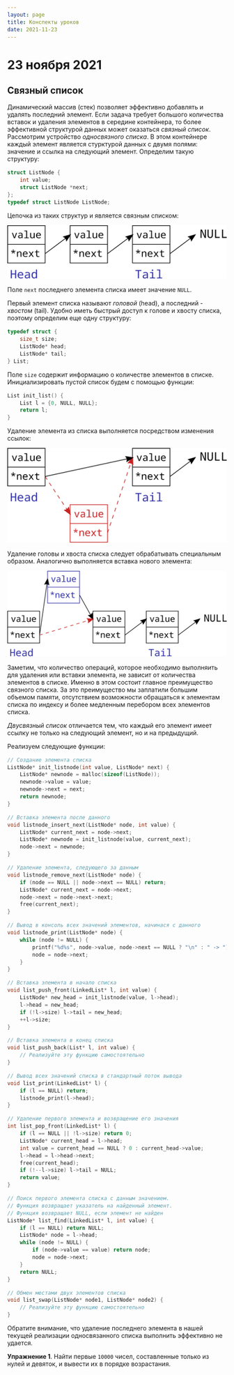 ```yaml
---
layout: page
title: Конспекты уроков
date: 2021-11-23
---
```


# 23 ноября 2021

## Связный список

Динамический массив (стек) позволяет эффективно добавлять и удалять последний элемент. Если задача требует большого количества вставок и удаления элементов в середине контейнера, то более эффективной структурой данных может оказаться *связный список*. Рассмотрим устройство *односвязного списка*. В этом контейнере каждый элемент является стурктурой данных с двумя полями: значение и ссылка на следующий элемент. Определим такую структуру:

```c
struct ListNode {
    int value;
    struct ListNode *next;
};
typedef struct ListNode ListNode;
```

Цепочка из таких структур и является связным списком:

![](list.png)

Поле `next` последнего элемента списка имеет значение `NULL`.

Первый элемент списка называют *головой* (head), а последний - *хвостом* (tail). Удобно иметь быстрый доступ к голове и хвосту списка, поэтому определим еще одну структуру:

```c
typedef struct {
    size_t size;
    ListNode* head;
    ListNode* tail;
} List;
```

Поле `size` содержит информацию о количестве элементов в списке. Инициализировать пустой список будем с помощью функции:

```c
List init_list() {
    List l = {0, NULL, NULL};
    return l;
}
```

Удаление элемента из списка выполняется посредством изменения ссылок:

![](listremove.png)

Удаление головы и хвоста списка следует обрабатывать специальным образом. Аналогично выполняется вставка нового элемента:

![](listinsert.png)

Заметим, что количество операций, которое необходимо выполняить для удаления или вставки элемента, не зависит от количества элементов в списке. Именно в этом состоит главное преимущество связного списка. За это преимущество мы заплатили большим объемом памяти, отсутствием возможности обращаться к элементам списка по индексу и более медленным перебором всех элементов списка.

*Двусвязный список* отличается тем, что каждый его элемент имеет ссылку не только на следующий элемент, но и на предыдущий. 

Реализуем следующие функции:

```c
// Создание элемента списка
ListNode* init_listnode(int value, ListNode* next) {
    ListNode* newnode = malloc(sizeof(ListNode));
    newnode->value = value;
    newnode->next = next;
    return newnode;
}
```

```c
// Вставка элемента после данного
void listnode_insert_next(ListNode* node, int value) {
    ListNode* current_next = node->next;
    ListNode* newnode = init_listnode(value, current_next);
    node->next = newnode;
}
```

```c
// Удаление элемента, следующего за данным
void listnode_remove_next(ListNode* node) {
    if (node == NULL || node->next == NULL) return;
    ListNode* current_next = node->next;
    node->next = node->next->next;
    free(current_next);
}
```

```c
// Вывод в консоль всех значений элементов, начинася с данного
void listnode_print(ListNode* node) {
    while (node != NULL) {
        printf("%d%s", node->value, node->next == NULL ? "\n" : " -> ");
        node = node->next;
    }
}
```

```c
// Вставка элемента в начало списка
void list_push_front(LinkedList* l, int value) {
    ListNode* new_head = init_listnode(value, l->head);
    l->head = new_head;
    if (!l->size) l->tail = new_head;
    ++l->size;
}
```

```c
// Вставка элемента в конец списка
void list_push_back(List* l, int value) {
    // Реализуйте эту функцию самостоятельно
}
```

```c
// Вывод всех значений списка в стандартный поток вывода
void list_print(LinkedList* l) {
    if (l == NULL) return;
    listnode_print(l->head);
}
```

```c
// Удаление первого элемента и возвращение его значения
int list_pop_front(LinkedList* l) {
    if (l == NULL || !l->size) return 0;
    ListNode* current_head = l->head;
    int value = current_head == NULL ? 0 : current_head->value;
    l->head = l->head->next;
    free(current_head);
    if (!--l->size) l->tail = NULL;
    return value;
}
```

```c
// Поиск первого элемента списка с данным значением.
// Функция возвращает указатель на найденный элемент.
// Функция возвращает NULL, если элемент не найден
ListNode* list_find(LinkedList* l, int value) {
    if (l == NULL) return NULL;
    ListNode* node = l->head;
    while (node != NULL) {
        if (node->value == value) return node;
        node = node->next;
    }
    return NULL;
}
```

```c
// Обмен местами двух элементов списка
void list_swap(ListNode* node1, ListNode* node2) {
    // Реализуйте эту функцию самостоятельно
}
```

Обратите внимание, что удаление последнего элемента в нашей текущей реализации односвязанного списка выполнить эффективно не удается.

**Упражнение 1**. Найти первые `10000` чисел, составленные только из нулей и девяток, и вывести их в порядке возрастания.

